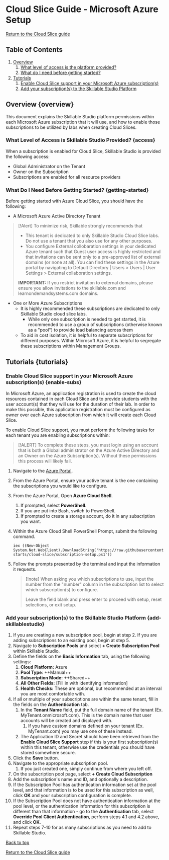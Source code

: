 # Cloud Slice Guide - Microsoft Azure Setup

[Return to the Cloud Slice guide][back]

## Table of Contents

1. [Overview](#overview)
    1. [What level of access is the platform provided?](#access)
    1. [What do I need before getting started?](#getting-started)
1. [Tutorials](#tutorials)
    1. [Enable Cloud Slice support in your Microsoft Azure subscription(s)](#enable-subs)
    1. [Add your subscription(s) to the Skillable Studio Platform](#add-skillablestudio)


## Overview {overview}

This document explains the Skillable Studio platform permissions within each Microsoft Azure subscription that it will use, and how to enable those subscriptions to be utilized by labs when creating Cloud Slices.

### What Level of Access is Skillable Studio Provided? {access}

When a subscription is enabled for Cloud Slice, Skillable Studio is provided the following access:

- Global Administrator on the Tenant
- Owner on the Subscription
- Subscriptions are enabled for all resource providers

### What Do I Need Before Getting Started? {getting-started}

Before getting started with Azure Cloud Slice, you should have the following:

- A Microsoft Azure Active Directory Tenant
> [!Alert] To minimize risk, Skillable strongly recommends that 
>   - This tenant is dedicated to only Skillable Studio Cloud Slice labs. Do not use a tenant that you also use for any other purposes. 
>   - You configure External collobaration settings in your dedicated Azure tenant such that Guest user access is highly restricted and that invitations can be sent only to a pre-approved list of external domains (or none at all). You can find these settings in the Azure portal by navigating to Default Directory | Users > Users | User Settings > External collaboration settings. 
>   
>   **IMPORTANT:** If you restrict invitation to external domains, please ensure you allow invitations to the skillable.com and learnondemandsystems.com domains.
- One or More Azure Subscriptions
    - It is highly recommended these subscriptions are dedicated to only Skillable Studio cloud slice labs.
        - While only one subscription is needed to get started, it is recommended to use a group of subscriptions (otherwise known as a "pool") to provide load balancing across them 
    - To aid in cost isolation, it is helpful to separate subscriptions for different purposes. Within Microsoft Azure, it is helpful to segregate these subscriptions within Management Groups.

## Tutorials {tutorials}

### Enable Cloud Slice support in your Microsoft Azure subscription(s) {enable-subs}

In Microsoft Azure, an application registration is used to create the cloud resources contained in each Cloud Slice and to provide students with the user account(s) that they will use for the duration of their lab. In order to make this possible, this application registration must be configured as owner over each Azure subscription from which it will create each Cloud Slice. 

To enable Cloud Slice support, you must perform the following tasks for each tenant you are enabling subscriptions within:

> [!ALERT] To complete these steps, you must login using an account that is both a Global administrator on the Azure Active Directory and an Owner on the Azure Subscription(s). Without these permissions this process will likely fail.

1. Navigate to the [Azure Portal](https://portal.azure.com).
1. From the Azure Portal, ensure your active tenant is the one containing the subscriptions you would like to configure.
1. From the Azure Portal, Open **Azure Cloud Shell**.
    1. If prompted, select **PowerShell**.
    1. If you are put into Bash, switch to PowerShell.
    1. If prompted to create a storage account, do it in any subscription you want.
1. Within the Azure Cloud Shell PowerShell Prompt, submit the following command.
    
    ```
    iex ((New-Object System.Net.WebClient).DownloadString('https://raw.githubusercontent.com/LearnOnDemandSystems/docs/master/lod/quick-starts/cloud-slice/subscription-setup.ps1'))
    ```

1. Follow the prompts presented by the terminal and input the information it requests.
    
    > [!note] When asking you which subscriptions to use, input the number from the "number" column in the subscription list to select which subscription(s) to configure.
    >
    > Leave the field blank and press enter to proceed with setup, reset selections, or exit setup.
    
### Add your subscription(s) to the Skillable Studio Platform {add-skillablestudio}

1. If you are creating a new subscription pool, begin at step 2.  If you are adding subscriptions to an existing pool, begin at step 5.
1. Navigate to **Subscription Pools** and select **+ Create Subscription Pool** within Skillable Studio.
1. Define the fields on the **Basic Information** tab, using the following settings:
    1. **Cloud Platform:** Azure 
    1. **Pool Type**: ++Manual++
    1. **Subscription Mode:** ++Shared++
    1. **All Other Fields:** [Fill in with identifying information]
    1. **Health Checks:** These are optional, but recommended at an interval you are most comfortable with.
1. If all or multiple of your subscriptions are within the same tenant, fill in the fields on the **Authentication** tab.
    1. In the **Tenant Name** field, put the full domain name of the tenant (Ex. MyTenant.onmicrosoft.com). This is the domain name that user accounts will be created and displayed with.
        1. If you have custom domains defined on your tenant (Ex. MyTenant.com) you may use one of these instead.
    1. The Application ID and Secret should have been retrieved from the **Enable Cloud Slice Support** step if this is your first subscription(s) within this tenant, otherwise use the credentials you should have stored somewhere secure.
1. Click the **Save** button.
1. Navigate to the appropriate subscription pool. 
    1. If you just created one, simply continue from where you left off.
1. On the subscription pool page, select **+ Create Cloud Subscription**
1. Add the subscription's name and ID, and optionally a description.
1. If the Subscription Pool has authentication information set at the pool level, and that information is to be used for this subscription as well, click **OK** and your subscription configuration is complete.
1. If the Subscription Pool does not have authentication information at the pool level, or the authentication information for this subscription is different than that information - go to the **Authentication** tab, select **Override Pool Client Authentication**, perform steps 4.1 and 4.2 above, and click **OK**.
1. Repeat steps 7-10 for as many subscriptions as you need to add to Skillable Studio.

[Back to top][back-to-top]

[Return to the Cloud Slice guide][back]

[back-to-top]: #cloud-slice-guide---microsoft-azure-setup "Return to the top of the document"
[back]: ../cloud-slice.md#enable-cloud-slice-support-in-your-cloud-platform "Return to the Cloud Slice guide"
